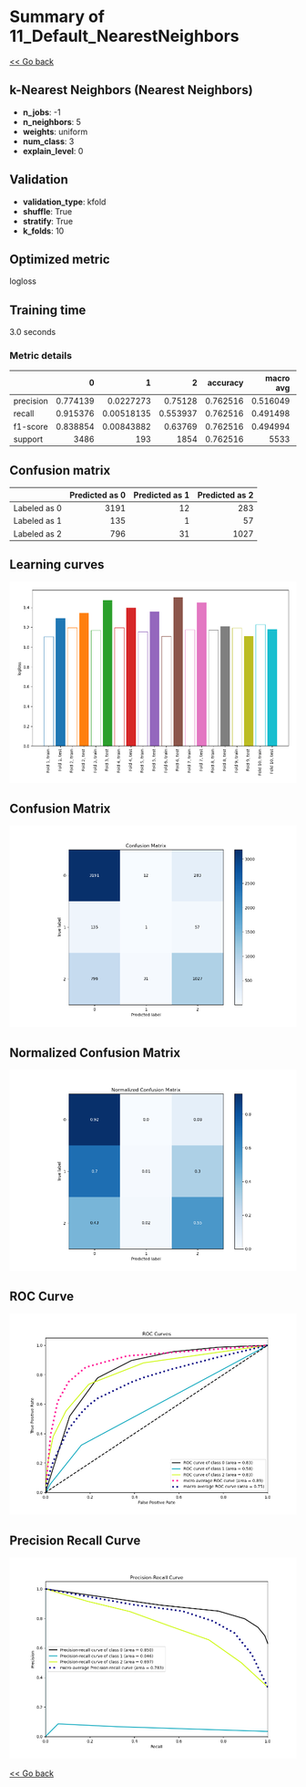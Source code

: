 # Summary of 11_Default_NearestNeighbors

[<< Go back](../README.md)


## k-Nearest Neighbors (Nearest Neighbors)
- **n_jobs**: -1
- **n_neighbors**: 5
- **weights**: uniform
- **num_class**: 3
- **explain_level**: 0

## Validation
 - **validation_type**: kfold
 - **shuffle**: True
 - **stratify**: True
 - **k_folds**: 10

## Optimized metric
logloss

## Training time

3.0 seconds

### Metric details
|           |           0 |            1 |           2 |   accuracy |   macro avg |   weighted avg |   logloss |
|:----------|------------:|-------------:|------------:|-----------:|------------:|---------------:|----------:|
| precision |    0.774139 |   0.0227273  |    0.75128  |   0.762516 |    0.516049 |       0.740269 |   1.33113 |
| recall    |    0.915376 |   0.00518135 |    0.553937 |   0.762516 |    0.491498 |       0.762516 |   1.33113 |
| f1-score  |    0.838854 |   0.00843882 |    0.63769  |   0.762516 |    0.494994 |       0.742482 |   1.33113 |
| support   | 3486        | 193          | 1854        |   0.762516 | 5533        |    5533        |   1.33113 |


## Confusion matrix
|              |   Predicted as 0 |   Predicted as 1 |   Predicted as 2 |
|:-------------|-----------------:|-----------------:|-----------------:|
| Labeled as 0 |             3191 |               12 |              283 |
| Labeled as 1 |              135 |                1 |               57 |
| Labeled as 2 |              796 |               31 |             1027 |

## Learning curves
![Learning curves](learning_curves.png)
## Confusion Matrix

![Confusion Matrix](confusion_matrix.png)


## Normalized Confusion Matrix

![Normalized Confusion Matrix](confusion_matrix_normalized.png)


## ROC Curve

![ROC Curve](roc_curve.png)


## Precision Recall Curve

![Precision Recall Curve](precision_recall_curve.png)



[<< Go back](../README.md)
